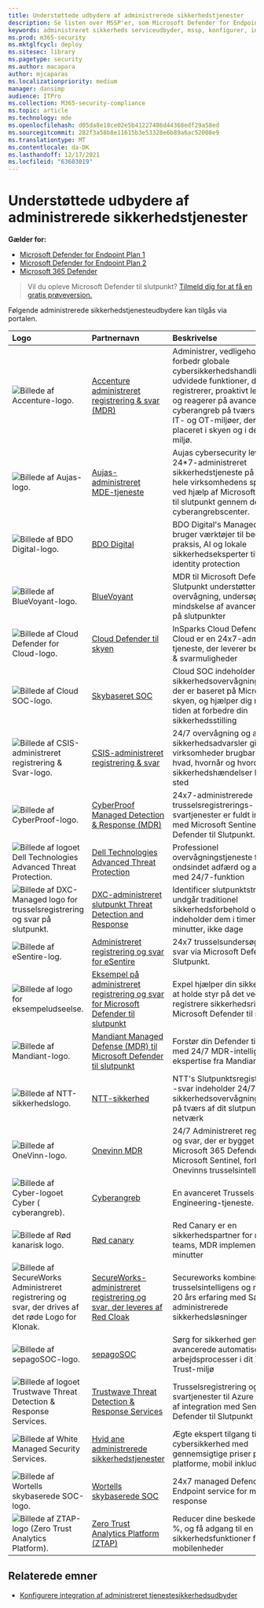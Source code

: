 ```yaml
---
title: Understøttede udbydere af administrerede sikkerhedstjenester
description: Se listen over MSSP'er, som Microsoft Defender for Endpoint integrerer med
keywords: administreret sikkerheds serviceudbyder, mssp, konfigurer, integration
ms.prod: m365-security
ms.mktglfcycl: deploy
ms.sitesec: library
ms.pagetype: security
ms.author: macapara
author: mjcaparas
ms.localizationpriority: medium
manager: dansimp
audience: ITPro
ms.collection: M365-security-compliance
ms.topic: article
ms.technology: mde
ms.openlocfilehash: d05da8e18ce02e5b41227486d44368edf29a58ed
ms.sourcegitcommit: 282f3a58b8e11615b3e53328e6b89a6ac52008e9
ms.translationtype: MT
ms.contentlocale: da-DK
ms.lasthandoff: 12/17/2021
ms.locfileid: "63603019"
---
```

# <a name="supported-managed-security-service-providers"></a>Understøttede udbydere af administrerede sikkerhedstjenester

**Gælder for:**
- [Microsoft Defender for Endpoint Plan 1](https://go.microsoft.com/fwlink/p/?linkid=2154037)
- [Microsoft Defender for Endpoint Plan 2](https://go.microsoft.com/fwlink/p/?linkid=2154037)
- [Microsoft 365 Defender](https://go.microsoft.com/fwlink/?linkid=2118804)

> Vil du opleve Microsoft Defender til slutpunkt? [Tilmeld dig for at få en gratis prøveversion.](https://signup.microsoft.com/create-account/signup?products=7f379fee-c4f9-4278-b0a1-e4c8c2fcdf7e&ru=https://aka.ms/MDEp2OpenTrial?ocid=docs-wdatp-exposedapis-abovefoldlink)


Følgende administrerede sikkerhedstjenesteudbydere kan tilgås via portalen. 

Logo |Partnernavn   | Beskrivelse 
:---|:---|:---
![Billede af Accenture-logo.](images/accenture-logo.png)|[Accenture administreret registrering & svar (MDR)](https://go.microsoft.com/fwlink/?linkid=2164353) | Administrer, vedligehold og forbedr globale cybersikkerhedshandlinger med udvidede funktioner, der registrerer, proaktivt leder efter og reagerer på avancerede cyberangreb på tværs af både IT- og OT-miljøer, der er placeret i skyen og i det lokale miljø.
![Billede af Aujas-logo.](images/aujas-logo.png) | [Aujas-administreret MDE-tjeneste](https://go.microsoft.com/fwlink/?linkid=2162429) | Aujas cybersecurity leverer 24*7-administreret sikkerhedstjeneste på tværs af hele virksomhedens spektrum ved hjælp af Microsoft Defender til slutpunkt gennem dets cyberangrebscenter.
![Billede af BDO Digital-logo.](images/bdo-logo.png)| [BDO Digital](https://go.microsoft.com/fwlink/?linkid=2090394) | BDO Digital's Managed Defense bruger værktøjer til bedste praksis, AI og lokale sikkerhedseksperter til 24/7/365 identity protection
![Billede af BlueVoyant-logo.](images/bluevoyant-logo.png)| [BlueVoyant](https://go.microsoft.com/fwlink/?linkid=2121401) | MDR til Microsoft Defender til Slutpunkt understøtter overvågning, undersøgelse og mindskelse af avancerede angreb på slutpunkter
![Billede af Cloud Defender for Cloud-logo.](images/cloudsecuritycenter-logo.png)| [Cloud Defender til skyen](https://go.microsoft.com/fwlink/?linkid=2099315) | InSparks Cloud Defender for Cloud er en 24x7-administreret tjeneste, der leverer beskyttelse, & svarmuligheder
![Billede af Cloud SOC-logo.](images/cloudsoc-logo.png)| [Skybaseret SOC](https://go.microsoft.com/fwlink/?linkid=2104265) | Cloud SOC indeholder 24/7-sikkerhedsovervågningstjenester, der er baseret på Microsoft-skyen, og hjælper dig med hele tiden at forbedre din sikkerhedsstilling
![Billede af CSIS-administreret registrering & Svar-logo.](images/csis-logo.png)| [CSIS-administreret registrering & svar](https://go.microsoft.com/fwlink/?linkid=2091005) | 24/7 overvågning og analyse af sikkerhedsadvarsler giver virksomheder brugbar indsigt i, hvad, hvornår og hvordan sikkerhedshændelser har fundet sted
![Billede af CyberProof-logo.](images/cyberproof-logo.png) |[CyberProof Managed Detection & Response (MDR)](https://go.microsoft.com/fwlink/?linkid=2163964) | 24x7-administrerede trusselsregistrerings- og svartjenester er fuldt integreret med Microsoft Sentinel og Defender til Slutpunkt.
![Billede af logoet Dell Technologies Advanced Threat Protection.](images/dell-logo.png)| [Dell Technologies Advanced Threat Protection](https://go.microsoft.com/fwlink/?linkid=2091004) | Professionel overvågningstjeneste for ondsindet adfærd og anomalies med 24/7-funktion
![Billede af DXC-Managed logo for trusselsregistrering og svar på slutpunkt.](images/dxc-logo.png)| [DXC-administreret slutpunkt Threat Detection and Response](https://go.microsoft.com/fwlink/?linkid=2090395) | Identificer slutpunktstrusler, der undgår traditionel sikkerhedsforbehold og indeholder dem i timer eller minutter, ikke dage
![Billede af eSentire-log.](images/esentire-logo.png) | [Administreret registrering og svar for eSentire](https://go.microsoft.com/fwlink/?linkid=2154970) | 24x7 trusselsundersøgelse og svar via Microsoft Defender til Slutpunkt.
![Billede af logo for eksempeludseelse.](images/expel-logo.png)| [Eksempel på administreret registrering og svar for Microsoft Defender til slutpunkt](https://go.microsoft.com/fwlink/?linkid=2162430) | Expel hjælper din sikkerhed med at holde styr på det ved at registrere sikkerhedsrisici i Microsoft Defender til slutpunkt.
![Billede af Mandiant-logo.](images/mandiant-logo.png) | [Mandiant Managed Defense (MDR) til Microsoft Defender til slutpunkt](https://go.microsoft.com/fwlink/?linkid=2164352) | Forstør din Defender til slutpunkt med 24/7 MDR-intelligens og ekspertise fra Mandiant.
![Billede af NTT-sikkerhedslogo.](images/ntt-logo.png)| [NTT-sikkerhed](https://go.microsoft.com/fwlink/?linkid=2095320) | NTT's Slutpunktsregistrering og -svar indeholder 24/7 sikkerhedsovervågning og & svar på tværs af dit slutpunkt og netværk
![Billede af OneVinn-logo.](images/onevinn-logo.png) | [Onevinn MDR](https://go.microsoft.com/fwlink/?linkid=2155203)| 24/7 Administreret registrering og svar, der er bygget på Microsoft 365 Defender og Microsoft Sentinel, forbedret med Onevinns trusselsintelligens.
![Billede af Cyber-logoet Cyber ( cyberangreb).](images/quorum-logo.png) | [Cyberangreb](https://go.microsoft.com/fwlink/?linkid=2155202)| En avanceret Trussels-& Security Engineering-tjeneste.
![Billede af Rød kanarisk logo.](images/redcanary-logo.png)| [Rød canary](https://go.microsoft.com/fwlink/?linkid=2103852) | Red Canary er en sikkerhedspartner for moderne teams, MDR implementeret på få minutter
![Billede af SecureWorks Administreret registrering og svar, der drives af det røde Logo for Klonak.](images/secureworks-logo.png)| [SecureWorks-administreret registrering og svar, der leveres af Red Cloak](https://go.microsoft.com/fwlink/?linkid=2133634) | Secureworks kombinerer trusselsintelligens og mere end 20 års erfaring med SaaS og administrerede sikkerhedsløsninger
![Billede af sepagoSOC-logo.](images/sepago-logo.png)| [sepagoSOC](https://go.microsoft.com/fwlink/?linkid=2090491) | Sørg for sikkerhed gennem avancerede automatiserede arbejdsprocesser i dit Zero Trust-miljø
![Billede af logoet Trustwave Threat Detection & Response Services.](images/trustwave-logo.png)| [Trustwave Threat Detection & Response Services](https://go.microsoft.com/fwlink/?linkid=2127542) | Trusselsregistrering og svartjenester til Azure ved hjælp af integration med Sentinel og Defender til Slutpunkt
![Billede af White Managed Security Services.](images/white-shark.png)| [Hvid ane administrerede sikkerhedstjenester](https://go.microsoft.com/fwlink/?linkid=2154210) |Ægte ekspert tilgang til cybersikkerhed med gennemsigtige priser på alle platforme, mobil inkluderet.
![Billede af Wortells skybaserede SOC-logo.](images/wortell-logo.png)| [Wortells skybaserede SOC](https://go.microsoft.com/fwlink/?linkid=2108415) | 24x7 managed Defender for Endpoint service for monitoring & response
![Billede af ZTAP-logo (Zero Trust Analytics Platform).](images/ztap-logo.png)| [Zero Trust Analytics Platform (ZTAP)](https://go.microsoft.com/fwlink/?linkid=2090971) | Reducer dine beskeder med 99 %, og få adgang til en lang række sikkerhedsfunktioner fra mobilenheder

## <a name="related-topics"></a>Relaterede emner
- [Konfigurere integration af administreret tjenestesikkerhedsudbyder](configure-mssp-support.md)
